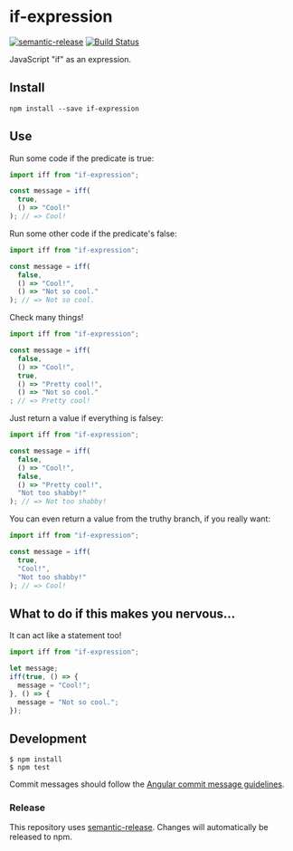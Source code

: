 # if-expression

[![semantic-release](https://img.shields.io/badge/%20%20%F0%9F%93%A6%F0%9F%9A%80-semantic--release-e10079.svg?style=flat-square)](https://github.com/semantic-release/semantic-release) [![Build Status](https://travis-ci.org/tgvashworth/if-expression.svg?branch=master)](https://travis-ci.org/tgvashworth/if-expression)

JavaScript "if" as an expression.

## Install

```
npm install --save if-expression
```

## Use

Run some code if the predicate is true:

```js
import iff from "if-expression";

const message = iff(
  true,
  () => "Cool!"
); // => Cool!
```

Run some other code if the predicate's false:

```js
import iff from "if-expression";

const message = iff(
  false,
  () => "Cool!",
  () => "Not so cool."
); // => Not so cool.
```

Check many things!

```js
import iff from "if-expression";

const message = iff(
  false,
  () => "Cool!",
  true,
  () => "Pretty cool!",
  () => "Not so cool."
; // => Pretty cool!
```

Just return a value if everything is falsey:

```js
import iff from "if-expression";

const message = iff(
  false,
  () => "Cool!",
  false,
  () => "Pretty cool!",
  "Not too shabby!"
); // => Not too shabby!
```

You can even return a value from the truthy branch, if you really want:

```js
import iff from "if-expression";

const message = iff(
  true,
  "Cool!",
  "Not too shabby!"
); // => Cool!
```

## What to do if this makes you nervous...

It can act like a statement too!

```js
import iff from "if-expression";

let message;
iff(true, () => {
  message = "Cool!";
}, () => {
  message = "Not so cool.";
});
```

## Development

```
$ npm install
$ npm test
```

Commit messages should follow the [Angular commit message guidelines](https://github.com/angular/angular.js/blob/master/CONTRIBUTING.md#commit).

### Release

This repository uses [semantic-release](https://github.com/semantic-release/semantic-release). Changes will automatically be released to npm.
